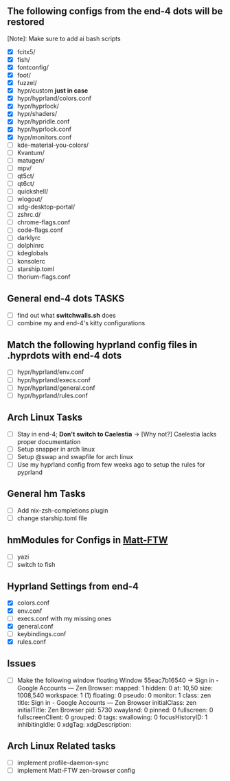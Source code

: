 ## The following configs from the end-4 dots will be restored

[Note]: Make sure to add ai bash scripts

- [x] fcitx5/
- [x] fish/
- [x] fontconfig/
- [x] foot/
- [x] fuzzel/
- [x] hypr/custom **just in case**
- [x] hypr/hyprland/colors.conf
- [x] hypr/hyprlock/
- [x] hypr/shaders/
- [x] hypr/hypridle.conf
- [x] hypr/hyprlock.conf
- [x] hypr/monitors.conf
- [ ] kde-material-you-colors/
- [ ] Kvantum/
- [ ] matugen/
- [ ] mpv/
- [ ] qt5ct/
- [ ] qt6ct/
- [ ] quickshell/
- [ ] wlogout/
- [ ] xdg-desktop-portal/
- [ ] zshrc.d/
- [ ] chrome-flags.conf
- [ ] code-flags.conf
- [ ] darklyrc
- [ ] dolphinrc
- [ ] kdeglobals
- [ ] konsolerc
- [ ] starship.toml
- [ ] thorium-flags.conf

## General end-4 dots TASKS

- [ ] find out what **switchwalls.sh** does
- [ ] combine my and end-4's kitty configurations

## Match the following hyprland config files in .hyprdots with end-4 dots

- [ ] hypr/hyprland/env.conf
- [ ] hypr/hyprland/execs.conf
- [ ] hypr/hyprland/general.conf
- [ ] hypr/hyprland/rules.conf

## Arch Linux Tasks

- [ ] Stay in end-4; **Don't switch to Caelestia** -> [Why not?] Caelestia lacks proper documentation
- [ ] Setup snapper in arch linux
- [ ] Setup @swap and swapfile for arch linux
- [ ] Use my hyprland config from few weeks ago to setup the rules for pyprland

## General hm Tasks

- [ ] Add nix-zsh-completions plugin
- [ ] change starship.toml file

## hmModules for Configs in [Matt-FTW](https://github.com/Matt-FTW/dotfiles.git)

- [ ] yazi
- [ ] switch to fish

## Hyprland Settings from end-4

- [x] colors.conf
- [x] env.conf
- [ ] execs.conf with my missing ones
- [x] general.conf
- [ ] keybindings.conf
- [x] rules.conf

## Issues

- [ ] Make the following window floating
      Window 55eac7b16540 -> Sign in - Google Accounts — Zen Browser:
      mapped: 1
      hidden: 0
      at: 10,50
      size: 1008,540
      workspace: 1 (1)
      floating: 0
      pseudo: 0
      monitor: 1
      class: zen
      title: Sign in - Google Accounts — Zen Browser
      initialClass: zen
      initialTitle: Zen Browser
      pid: 5730
      xwayland: 0
      pinned: 0
      fullscreen: 0
      fullscreenClient: 0
      grouped: 0
      tags:
      swallowing: 0
      focusHistoryID: 1
      inhibitingIdle: 0
      xdgTag:
      xdgDescription:

## Arch Linux Related **tasks**

- [ ] implement profile-daemon-sync
- [ ] implement Matt-FTW zen-browser config
